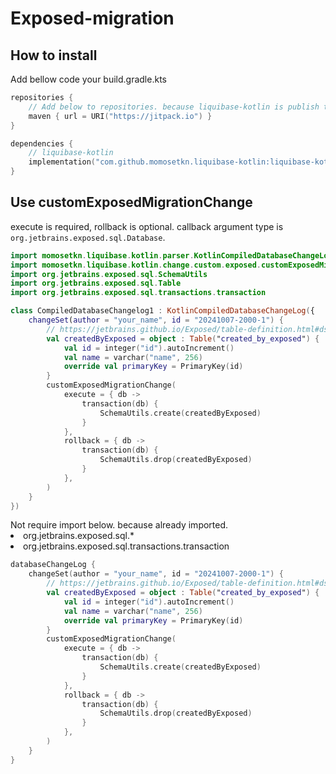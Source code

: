 # Exposed-migration


## How to install

Add bellow code your build.gradle.kts

```kotlin
repositories {
    // Add below to repositories. because liquibase-kotlin is publish to jitpack.
    maven { url = URI("https://jitpack.io") }
}

dependencies {
    // liquibase-kotlin
    implementation("com.github.momosetkn.liquibase-kotlin:liquibase-kotlin-custom-exposed-migration-change:%liquibaseKotlinVersion%")
}
```

## Use customExposedMigrationChange

execute is required, rollback is optional.
callback argument type is `org.jetbrains.exposed.sql.Database`.

<tabs>
<tab title="Compiled Kotlin">

```kotlin
import momosetkn.liquibase.kotlin.parser.KotlinCompiledDatabaseChangeLog
import momosetkn.liquibase.kotlin.change.custom.exposed.customExposedMigrationChange
import org.jetbrains.exposed.sql.SchemaUtils
import org.jetbrains.exposed.sql.Table
import org.jetbrains.exposed.sql.transactions.transaction

class CompiledDatabaseChangelog1 : KotlinCompiledDatabaseChangeLog({
    changeSet(author = "your_name", id = "20241007-2000-1") {
        // https://jetbrains.github.io/Exposed/table-definition.html#dsl-create-table
        val createdByExposed = object : Table("created_by_exposed") {
            val id = integer("id").autoIncrement()
            val name = varchar("name", 256)
            override val primaryKey = PrimaryKey(id)
        }
        customExposedMigrationChange(
            execute = { db ->
                transaction(db) {
                    SchemaUtils.create(createdByExposed)
                }
            },
            rollback = { db ->
                transaction(db) {
                    SchemaUtils.drop(createdByExposed)
                }
            },
        )
    }
})
```

</tab>
<tab title="Kotlin script">

<note>
Not require import below. because already imported.
<list>
    <li>org.jetbrains.exposed.sql.* </li>
    <li>org.jetbrains.exposed.sql.transactions.transaction </li>
</list>
</note>

```kotlin
databaseChangeLog {
    changeSet(author = "your_name", id = "20241007-2000-1") {
        // https://jetbrains.github.io/Exposed/table-definition.html#dsl-create-table
        val createdByExposed = object : Table("created_by_exposed") {
            val id = integer("id").autoIncrement()
            val name = varchar("name", 256)
            override val primaryKey = PrimaryKey(id)
        }
        customExposedMigrationChange(
            execute = { db ->
                transaction(db) {
                    SchemaUtils.create(createdByExposed)
                }
            },
            rollback = { db ->
                transaction(db) {
                    SchemaUtils.drop(createdByExposed)
                }
            },
        )
    }
}
```

</tab>
</tabs>

